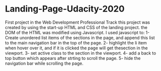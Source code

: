 # Landing-Page-Udacity-2020
First project in the Web Development Professional Track
this project was created by using the start-up HTML and CSS of the landing project. the DOM of the HTML was modified using Javascript.
I used javascript to:
1-Create unordered list items of the sections in the page, and append this list to the main navigation bar in the top of the page.
2- highlight the li item when hover over it, and if it is clicked the page will get thesection in the viewport.
3- set active class to the section in the viewport.
4- add a back to top button which appears after strting to scroll the page.
5- hide the navigation bar while scrolling the page.

